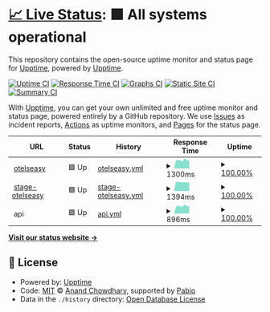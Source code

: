 # [📈 Live Status](https://demo.upptime.js.org): <!--live status--> **🟩 All systems operational**

This repository contains the open-source uptime monitor and status page for [Upptime](https://upptime.js.org), powered by [Upptime](https://github.com/upptime/upptime).

[![Uptime CI](https://github.com/otelseasy/status/workflows/Uptime%20CI/badge.svg)](https://github.com/otelseasy/status/actions?query=workflow%3A%22Uptime+CI%22)
[![Response Time CI](https://github.com/otelseasy/status/workflows/Response%20Time%20CI/badge.svg)](https://github.com/otelseasy/status/actions?query=workflow%3A%22Response+Time+CI%22)
[![Graphs CI](https://github.com/otelseasy/status/workflows/Graphs%20CI/badge.svg)](https://github.com/otelseasy/status/actions?query=workflow%3A%22Graphs+CI%22)
[![Static Site CI](https://github.com/otelseasy/status/workflows/Static%20Site%20CI/badge.svg)](https://github.com/otelseasy/status/actions?query=workflow%3A%22Static+Site+CI%22)
[![Summary CI](https://github.com/otelseasy/status/workflows/Summary%20CI/badge.svg)](https://github.com/otelseasy/status/actions?query=workflow%3A%22Summary+CI%22)

With [Upptime](https://upptime.js.org), you can get your own unlimited and free uptime monitor and status page, powered entirely by a GitHub repository. We use [Issues](https://github.com/upptime/upptime/issues) as incident reports, [Actions](https://github.com/otelseasy/status/actions) as uptime monitors, and [Pages](https://demo.upptime.js.org) for the status page.

<!--start: status pages-->
<!-- This summary is generated by Upptime (https://github.com/upptime/upptime) -->
<!-- Do not edit this manually, your changes will be overwritten -->
<!-- prettier-ignore -->
| URL | Status | History | Response Time | Uptime |
| --- | ------ | ------- | ------------- | ------ |
| <img alt="" src="https://static.otelseasy.com/skin/images/agent_login/logo.png" height="13"> [otelseasy](https://otelseasy.com/) | 🟩 Up | [otelseasy.yml](https://github.com/otelseasy/status/commits/HEAD/history/otelseasy.yml) | <details><summary><img alt="Response time graph" src="./graphs/otelseasy/response-time-week.png" height="20"> 1300ms</summary><br><a href="https://status.otelseasy.com/history/otelseasy"><img alt="Response time 1677" src="https://img.shields.io/endpoint?url=https%3A%2F%2Fraw.githubusercontent.com%2Fotelseasy%2Fstatus%2FHEAD%2Fapi%2Fotelseasy%2Fresponse-time.json"></a><br><a href="https://status.otelseasy.com/history/otelseasy"><img alt="24-hour response time 1302" src="https://img.shields.io/endpoint?url=https%3A%2F%2Fraw.githubusercontent.com%2Fotelseasy%2Fstatus%2FHEAD%2Fapi%2Fotelseasy%2Fresponse-time-day.json"></a><br><a href="https://status.otelseasy.com/history/otelseasy"><img alt="7-day response time 1300" src="https://img.shields.io/endpoint?url=https%3A%2F%2Fraw.githubusercontent.com%2Fotelseasy%2Fstatus%2FHEAD%2Fapi%2Fotelseasy%2Fresponse-time-week.json"></a><br><a href="https://status.otelseasy.com/history/otelseasy"><img alt="30-day response time 1677" src="https://img.shields.io/endpoint?url=https%3A%2F%2Fraw.githubusercontent.com%2Fotelseasy%2Fstatus%2FHEAD%2Fapi%2Fotelseasy%2Fresponse-time-month.json"></a><br><a href="https://status.otelseasy.com/history/otelseasy"><img alt="1-year response time 1677" src="https://img.shields.io/endpoint?url=https%3A%2F%2Fraw.githubusercontent.com%2Fotelseasy%2Fstatus%2FHEAD%2Fapi%2Fotelseasy%2Fresponse-time-year.json"></a></details> | <details><summary><a href="https://status.otelseasy.com/history/otelseasy">100.00%</a></summary><a href="https://status.otelseasy.com/history/otelseasy"><img alt="All-time uptime 98.74%" src="https://img.shields.io/endpoint?url=https%3A%2F%2Fraw.githubusercontent.com%2Fotelseasy%2Fstatus%2FHEAD%2Fapi%2Fotelseasy%2Fuptime.json"></a><br><a href="https://status.otelseasy.com/history/otelseasy"><img alt="24-hour uptime 100.00%" src="https://img.shields.io/endpoint?url=https%3A%2F%2Fraw.githubusercontent.com%2Fotelseasy%2Fstatus%2FHEAD%2Fapi%2Fotelseasy%2Fuptime-day.json"></a><br><a href="https://status.otelseasy.com/history/otelseasy"><img alt="7-day uptime 100.00%" src="https://img.shields.io/endpoint?url=https%3A%2F%2Fraw.githubusercontent.com%2Fotelseasy%2Fstatus%2FHEAD%2Fapi%2Fotelseasy%2Fuptime-week.json"></a><br><a href="https://status.otelseasy.com/history/otelseasy"><img alt="30-day uptime 98.74%" src="https://img.shields.io/endpoint?url=https%3A%2F%2Fraw.githubusercontent.com%2Fotelseasy%2Fstatus%2FHEAD%2Fapi%2Fotelseasy%2Fuptime-month.json"></a><br><a href="https://status.otelseasy.com/history/otelseasy"><img alt="1-year uptime 98.74%" src="https://img.shields.io/endpoint?url=https%3A%2F%2Fraw.githubusercontent.com%2Fotelseasy%2Fstatus%2FHEAD%2Fapi%2Fotelseasy%2Fuptime-year.json"></a></details>
| <img alt="" src="https://static.otelseasy.com/skin/images/agent_login/logo.png" height="13"> [stage-otelseasy](https://stage.otelseasy.com/) | 🟩 Up | [stage-otelseasy.yml](https://github.com/otelseasy/status/commits/HEAD/history/stage-otelseasy.yml) | <details><summary><img alt="Response time graph" src="./graphs/stage-otelseasy/response-time-week.png" height="20"> 1394ms</summary><br><a href="https://status.otelseasy.com/history/stage-otelseasy"><img alt="Response time 1431" src="https://img.shields.io/endpoint?url=https%3A%2F%2Fraw.githubusercontent.com%2Fotelseasy%2Fstatus%2FHEAD%2Fapi%2Fstage-otelseasy%2Fresponse-time.json"></a><br><a href="https://status.otelseasy.com/history/stage-otelseasy"><img alt="24-hour response time 1403" src="https://img.shields.io/endpoint?url=https%3A%2F%2Fraw.githubusercontent.com%2Fotelseasy%2Fstatus%2FHEAD%2Fapi%2Fstage-otelseasy%2Fresponse-time-day.json"></a><br><a href="https://status.otelseasy.com/history/stage-otelseasy"><img alt="7-day response time 1394" src="https://img.shields.io/endpoint?url=https%3A%2F%2Fraw.githubusercontent.com%2Fotelseasy%2Fstatus%2FHEAD%2Fapi%2Fstage-otelseasy%2Fresponse-time-week.json"></a><br><a href="https://status.otelseasy.com/history/stage-otelseasy"><img alt="30-day response time 1431" src="https://img.shields.io/endpoint?url=https%3A%2F%2Fraw.githubusercontent.com%2Fotelseasy%2Fstatus%2FHEAD%2Fapi%2Fstage-otelseasy%2Fresponse-time-month.json"></a><br><a href="https://status.otelseasy.com/history/stage-otelseasy"><img alt="1-year response time 1431" src="https://img.shields.io/endpoint?url=https%3A%2F%2Fraw.githubusercontent.com%2Fotelseasy%2Fstatus%2FHEAD%2Fapi%2Fstage-otelseasy%2Fresponse-time-year.json"></a></details> | <details><summary><a href="https://status.otelseasy.com/history/stage-otelseasy">100.00%</a></summary><a href="https://status.otelseasy.com/history/stage-otelseasy"><img alt="All-time uptime 100.00%" src="https://img.shields.io/endpoint?url=https%3A%2F%2Fraw.githubusercontent.com%2Fotelseasy%2Fstatus%2FHEAD%2Fapi%2Fstage-otelseasy%2Fuptime.json"></a><br><a href="https://status.otelseasy.com/history/stage-otelseasy"><img alt="24-hour uptime 100.00%" src="https://img.shields.io/endpoint?url=https%3A%2F%2Fraw.githubusercontent.com%2Fotelseasy%2Fstatus%2FHEAD%2Fapi%2Fstage-otelseasy%2Fuptime-day.json"></a><br><a href="https://status.otelseasy.com/history/stage-otelseasy"><img alt="7-day uptime 100.00%" src="https://img.shields.io/endpoint?url=https%3A%2F%2Fraw.githubusercontent.com%2Fotelseasy%2Fstatus%2FHEAD%2Fapi%2Fstage-otelseasy%2Fuptime-week.json"></a><br><a href="https://status.otelseasy.com/history/stage-otelseasy"><img alt="30-day uptime 100.00%" src="https://img.shields.io/endpoint?url=https%3A%2F%2Fraw.githubusercontent.com%2Fotelseasy%2Fstatus%2FHEAD%2Fapi%2Fstage-otelseasy%2Fuptime-month.json"></a><br><a href="https://status.otelseasy.com/history/stage-otelseasy"><img alt="1-year uptime 100.00%" src="https://img.shields.io/endpoint?url=https%3A%2F%2Fraw.githubusercontent.com%2Fotelseasy%2Fstatus%2FHEAD%2Fapi%2Fstage-otelseasy%2Fuptime-year.json"></a></details>
| <img alt="" src="https://icons.duckduckgo.com/ip3/null.ico" height="13"> api | 🟩 Up | [api.yml](https://github.com/otelseasy/status/commits/HEAD/history/api.yml) | <details><summary><img alt="Response time graph" src="./graphs/api/response-time-week.png" height="20"> 896ms</summary><br><a href="https://status.otelseasy.com/history/api"><img alt="Response time 933" src="https://img.shields.io/endpoint?url=https%3A%2F%2Fraw.githubusercontent.com%2Fotelseasy%2Fstatus%2FHEAD%2Fapi%2Fapi%2Fresponse-time.json"></a><br><a href="https://status.otelseasy.com/history/api"><img alt="24-hour response time 900" src="https://img.shields.io/endpoint?url=https%3A%2F%2Fraw.githubusercontent.com%2Fotelseasy%2Fstatus%2FHEAD%2Fapi%2Fapi%2Fresponse-time-day.json"></a><br><a href="https://status.otelseasy.com/history/api"><img alt="7-day response time 896" src="https://img.shields.io/endpoint?url=https%3A%2F%2Fraw.githubusercontent.com%2Fotelseasy%2Fstatus%2FHEAD%2Fapi%2Fapi%2Fresponse-time-week.json"></a><br><a href="https://status.otelseasy.com/history/api"><img alt="30-day response time 933" src="https://img.shields.io/endpoint?url=https%3A%2F%2Fraw.githubusercontent.com%2Fotelseasy%2Fstatus%2FHEAD%2Fapi%2Fapi%2Fresponse-time-month.json"></a><br><a href="https://status.otelseasy.com/history/api"><img alt="1-year response time 933" src="https://img.shields.io/endpoint?url=https%3A%2F%2Fraw.githubusercontent.com%2Fotelseasy%2Fstatus%2FHEAD%2Fapi%2Fapi%2Fresponse-time-year.json"></a></details> | <details><summary><a href="https://status.otelseasy.com/history/api">100.00%</a></summary><a href="https://status.otelseasy.com/history/api"><img alt="All-time uptime 100.00%" src="https://img.shields.io/endpoint?url=https%3A%2F%2Fraw.githubusercontent.com%2Fotelseasy%2Fstatus%2FHEAD%2Fapi%2Fapi%2Fuptime.json"></a><br><a href="https://status.otelseasy.com/history/api"><img alt="24-hour uptime 100.00%" src="https://img.shields.io/endpoint?url=https%3A%2F%2Fraw.githubusercontent.com%2Fotelseasy%2Fstatus%2FHEAD%2Fapi%2Fapi%2Fuptime-day.json"></a><br><a href="https://status.otelseasy.com/history/api"><img alt="7-day uptime 100.00%" src="https://img.shields.io/endpoint?url=https%3A%2F%2Fraw.githubusercontent.com%2Fotelseasy%2Fstatus%2FHEAD%2Fapi%2Fapi%2Fuptime-week.json"></a><br><a href="https://status.otelseasy.com/history/api"><img alt="30-day uptime 100.00%" src="https://img.shields.io/endpoint?url=https%3A%2F%2Fraw.githubusercontent.com%2Fotelseasy%2Fstatus%2FHEAD%2Fapi%2Fapi%2Fuptime-month.json"></a><br><a href="https://status.otelseasy.com/history/api"><img alt="1-year uptime 100.00%" src="https://img.shields.io/endpoint?url=https%3A%2F%2Fraw.githubusercontent.com%2Fotelseasy%2Fstatus%2FHEAD%2Fapi%2Fapi%2Fuptime-year.json"></a></details>

<!--end: status pages-->

[**Visit our status website →**](https://demo.upptime.js.org)

## 📄 License

- Powered by: [Upptime](https://github.com/upptime/upptime)
- Code: [MIT](./LICENSE) © [Anand Chowdhary](https://anandchowdhary.com), supported by [Pabio](https://pabio.com)
- Data in the `./history` directory: [Open Database License](https://opendatacommons.org/licenses/odbl/1-0/)
